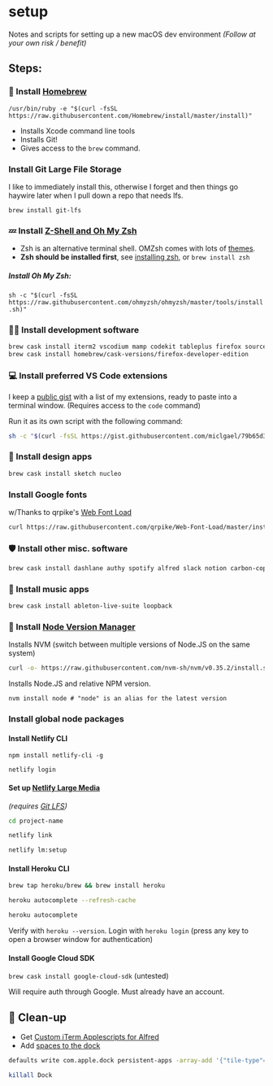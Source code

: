 # setup
Notes and scripts for setting up a new macOS dev environment *(Follow at your own risk / benefit)*

## Steps:

### 🍻 Install [Homebrew](https://brew.sh/)

`/usr/bin/ruby -e "$(curl -fsSL https://raw.githubusercontent.com/Homebrew/install/master/install)"`

- Installs Xcode command line tools
- Installs Git!
- Gives access to the `brew` command.

### Install Git Large File Storage <span id="lfs"></span>

I like to immediately install this, otherwise I forget and then things go haywire later when I pull down a repo that needs lfs.

`brew install git-lfs`

### 💤 Install [Z-Shell and Oh My Zsh](https://github.com/ohmyzsh/ohmyzsh)

- Zsh is an alternative terminal shell. OMZsh comes with lots of [themes](https://github.com/ohmyzsh/ohmyzsh#themes).
- **Zsh should be installed first**, see [installing zsh](https://github.com/ohmyzsh/ohmyzsh/wiki/Installing-ZSH), or `brew install zsh`

##### Install Oh My Zsh:

`sh -c "$(curl -fsSL https://raw.githubusercontent.com/ohmyzsh/ohmyzsh/master/tools/install.sh)"`

### 👩‍💻 Install development software

```bash
brew cask install iterm2 vscodium mamp codekit tableplus firefox sourcetree insomnia && \ 
brew cask install homebrew/cask-versions/firefox-developer-edition
```

### 💻 Install preferred VS Code extensions

I keep a [public gist](https://gist.github.com/miclgael/79b65d3420f95a943eb9bf94be1399c5) with a list of my extensions, ready to paste into a terminal window. (Requires access to the `code` command)

Run it as its own script with the following command:

```bash
sh -c "$(curl -fsSL https://gist.githubusercontent.com/miclgael/79b65d3420f95a943eb9bf94be1399c5/raw/8750fefaee8ad93e9cf08fc8c26e55c34b121317/install-extensions.sh)"
```

### 🎨 Install design apps

```bash
brew cask install sketch nucleo
```

### Install Google fonts

w/Thanks to qrpike's [Web Font Load](https://github.com/qrpike/Web-Font-Load)

```bash
curl https://raw.githubusercontent.com/qrpike/Web-Font-Load/master/install.sh | bash
```

### 🛡 Install other misc. software

```bash
brew cask install dashlane authy spotify alfred slack notion carbon-copy-cloner
```

### 🎹 Install music apps

```bash
brew cask install ableton-live-suite loopback
```

### 💚 Install [Node Version Manager](https://github.com/nvm-sh/nvm)

Installs NVM (switch between multiple versions of Node.JS on the same system)

```bash
curl -o- https://raw.githubusercontent.com/nvm-sh/nvm/v0.35.2/install.sh | bash
```

Installs Node.JS <version> and relative NPM version.

`nvm install node # "node" is an alias for the latest version`

### Install global node packages

#### Install Netlify CLI

`npm install netlify-cli -g`

`netlify login`

#### Set up [Netlify Large Media](https://docs.netlify.com/large-media/setup/) 

*(requires [Git LFS](#lfs))*

```bash
cd project-name

netlify link

netlify lm:setup
```

#### Install Heroku CLI

```bash
brew tap heroku/brew && brew install heroku

heroku autocomplete --refresh-cache

heroku autocomplete
```
Verify with `heroku --version`.
Login with `heroku login` (press any key to open a browser window for authentication)

#### Install Google Cloud SDK

`brew cask install google-cloud-sdk` (untested)

Will require auth through Google. Must already have an account.

## 🧼 Clean-up

- Get [Custom iTerm Applescripts for Alfred](https://github.com/stuartcryan/custom-iterm-applescripts-for-alfred)
- Add [spaces to the dock](https://css-tricks.com/snippets/html/add-spaces-to-dock-in-os-x/) 

```bash
defaults write com.apple.dock persistent-apps -array-add '{"tile-type"="spacer-tile";}'
```

```bash
killall Dock
```
